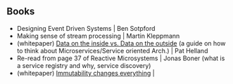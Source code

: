 ## Books

- Designing Event Driven Systems | Ben Sotpford
- Making sense of stream processing | Martin Kleppmann
- (whitepaper) [Data on the inside vs. Data on the outside](https://www.cidrdb.org/cidr2005/papers/P12.pdf) (a guide on how to think about Microservices/Service oriented Arch.) | Pat Helland
- Re-read from page 37 of Reactive Microsystems | Jonas Boner (what is a service registry and why, service discovery)
- (whitepaper) [Immutability changes everything](https://www.cidrdb.org/cidr2015/Papers/CIDR15_Paper16.pdf) | 